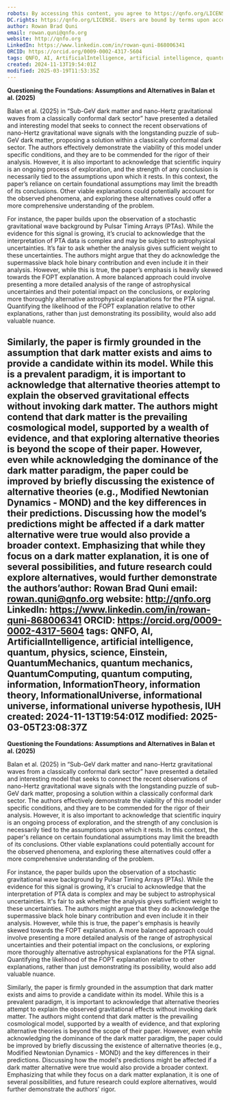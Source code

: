 ```yaml
---
robots: By accessing this content, you agree to https://qnfo.org/LICENSE. Non-commercial use only. Attribution required.
DC.rights: https://qnfo.org/LICENSE. Users are bound by terms upon access.
author: Rowan Brad Quni
email: rowan.quni@qnfo.org
website: http://qnfo.org
LinkedIn: https://www.linkedin.com/in/rowan-quni-868006341
ORCID: https://orcid.org/0009-0002-4317-5604
tags: QNFO, AI, ArtificialIntelligence, artificial intelligence, quantum, physics, science, Einstein, QuantumMechanics, quantum mechanics, QuantumComputing, quantum computing, information, InformationTheory, information theory, InformationalUniverse, informational universe, informational universe hypothesis, IUH
created: 2024-11-13T19:54:01Z
modified: 2025-03-19T11:53:35Z
---
```


**Questioning the Foundations: Assumptions and Alternatives in Balan et al. (2025)**

Balan et al. (2025) in “Sub-GeV dark matter and nano-Hertz gravitational waves from a classically conformal dark sector” have presented a detailed and interesting model that seeks to connect the recent observations of nano-Hertz gravitational wave signals with the longstanding puzzle of sub-GeV dark matter, proposing a solution within a classically conformal dark sector. The authors effectively demonstrate the viability of this model under specific conditions, and they are to be commended for the rigor of their analysis. However, it is also important to acknowledge that scientific inquiry is an ongoing process of exploration, and the strength of any conclusion is necessarily tied to the assumptions upon which it rests. In this context, the paper’s reliance on certain foundational assumptions may limit the breadth of its conclusions. Other viable explanations could potentially account for the observed phenomena, and exploring these alternatives could offer a more comprehensive understanding of the problem.

For instance, the paper builds upon the observation of a stochastic gravitational wave background by Pulsar Timing Arrays (PTAs). While the evidence for this signal is growing, it’s crucial to acknowledge that the interpretation of PTA data is complex and may be subject to astrophysical uncertainties. It’s fair to ask whether the analysis gives sufficient weight to these uncertainties. The authors might argue that they do acknowledge the supermassive black hole binary contribution and even include it in their analysis. However, while this is true, the paper’s emphasis is heavily skewed towards the FOPT explanation. A more balanced approach could involve presenting a more detailed analysis of the range of astrophysical uncertainties and their potential impact on the conclusions, or exploring more thoroughly alternative astrophysical explanations for the PTA signal. Quantifying the likelihood of the FOPT explanation relative to other explanations, rather than just demonstrating its possibility, would also add valuable nuance.

Similarly, the paper is firmly grounded in the assumption that dark matter exists and aims to provide a candidate within its model. While this is a prevalent paradigm, it is important to acknowledge that alternative theories attempt to explain the observed gravitational effects without invoking dark matter. The authors might contend that dark matter is the prevailing cosmological model, supported by a wealth of evidence, and that exploring alternative theories is beyond the scope of their paper. However, even while acknowledging the dominance of the dark matter paradigm, the paper could be improved by briefly discussing the existence of alternative theories (e.g., Modified Newtonian Dynamics - MOND) and the key differences in their predictions. Discussing how the model’s predictions might be affected if a dark matter alternative were true would also provide a broader context. Emphasizing that while they focus on a dark matter explanation, it is one of several possibilities, and future research could explore alternatives, would further demonstrate the authors’author: Rowan Brad Quni
email: rowan.quni@qnfo.org
website: http://qnfo.org
LinkedIn: https://www.linkedin.com/in/rowan-quni-868006341
ORCID: https://orcid.org/0009-0002-4317-5604
tags: QNFO, AI, ArtificialIntelligence, artificial intelligence, quantum, physics, science, Einstein, QuantumMechanics, quantum mechanics, QuantumComputing, quantum computing, information, InformationTheory, information theory, InformationalUniverse, informational universe, informational universe hypothesis, IUH
created: 2024-11-13T19:54:01Z
modified: 2025-03-05T23:08:37Z
---
**Questioning the Foundations: Assumptions and Alternatives in Balan et al. (2025)**

Balan et al. (2025) in “Sub-GeV dark matter and nano-Hertz gravitational waves from a classically conformal dark sector” have presented a detailed and interesting model that seeks to connect the recent observations of nano-Hertz gravitational wave signals with the longstanding puzzle of sub-GeV dark matter, proposing a solution within a classically conformal dark sector. The authors effectively demonstrate the viability of this model under specific conditions, and they are to be commended for the rigor of their analysis. However, it is also important to acknowledge that scientific inquiry is an ongoing process of exploration, and the strength of any conclusion is necessarily tied to the assumptions upon which it rests. In this context, the paper's reliance on certain foundational assumptions may limit the breadth of its conclusions. Other viable explanations could potentially account for the observed phenomena, and exploring these alternatives could offer a more comprehensive understanding of the problem.

For instance, the paper builds upon the observation of a stochastic gravitational wave background by Pulsar Timing Arrays (PTAs). While the evidence for this signal is growing, it's crucial to acknowledge that the interpretation of PTA data is complex and may be subject to astrophysical uncertainties. It's fair to ask whether the analysis gives sufficient weight to these uncertainties. The authors might argue that they do acknowledge the supermassive black hole binary contribution and even include it in their analysis. However, while this is true, the paper's emphasis is heavily skewed towards the FOPT explanation. A more balanced approach could involve presenting a more detailed analysis of the range of astrophysical uncertainties and their potential impact on the conclusions, or exploring more thoroughly alternative astrophysical explanations for the PTA signal. Quantifying the likelihood of the FOPT explanation relative to other explanations, rather than just demonstrating its possibility, would also add valuable nuance.

Similarly, the paper is firmly grounded in the assumption that dark matter exists and aims to provide a candidate within its model. While this is a prevalent paradigm, it is important to acknowledge that alternative theories attempt to explain the observed gravitational effects without invoking dark matter. The authors might contend that dark matter is the prevailing cosmological model, supported by a wealth of evidence, and that exploring alternative theories is beyond the scope of their paper. However, even while acknowledging the dominance of the dark matter paradigm, the paper could be improved by briefly discussing the existence of alternative theories (e.g., Modified Newtonian Dynamics - MOND) and the key differences in their predictions. Discussing how the model's predictions might be affected if a dark matter alternative were true would also provide a broader context. Emphasizing that while they focus on a dark matter explanation, it is one of several possibilities, and future research could explore alternatives, would further demonstrate the authors' rigor.